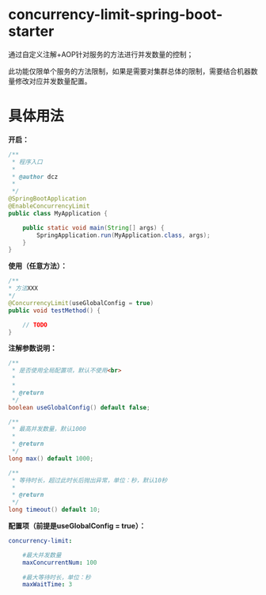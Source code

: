 # concurrency-limit-spring-boot-starter
通过自定义注解+AOP针对服务的方法进行并发数量的控制；

此功能仅限单个服务的方法限制，如果是需要对集群总体的限制，需要结合机器数量修改对应并发数量配置。

# 具体用法
**开启：**

```java
/**
 * 程序入口
 * 
 * @author dcz
 *
 */
@SpringBootApplication
@EnableConcurrencyLimit
public class MyApplication {

	public static void main(String[] args) {
		SpringApplication.run(MyApplication.class, args);
	}
}
```



**使用（任意方法）：**

```java
/**
* 方法XXX
*/
@ConcurrencyLimit(useGlobalConfig = true)
public void testMethod() {

	// TODO
}
```



**注解参数说明：**

```java
/**
 * 是否使用全局配置项，默认不使用<br>
 * 
 * 
 * @return
 */
boolean useGlobalConfig() default false;

/**
 * 最高并发数量，默认1000
 * 
 * @return
 */
long max() default 1000;

/**
 * 等待时长，超过此时长后抛出异常，单位：秒，默认10秒
 * 
 * @return
 */
long timeout() default 10;
```



**配置项（前提是useGlobalConfig = true）：**

```yaml
concurrency-limit:

    #最大并发数量
    maxConcurrentNum: 100
    
    #最大等待时长，单位：秒
    maxWaitTime: 3
```

